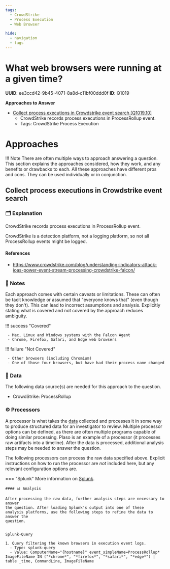 ```yaml
---
tags:
  - CrowdStrike
  - Process Execution
  - Web Browser

hide:
  - navigation
  - tags
---
```


# What web browsers were running at a given time?

**UUID**: ee3ccd42-9b45-4071-8a8d-c11bf00ddd0f
**ID**: Q1019


**Approaches to Answer**

-  [Collect process executions in Crowdstrike event search [Q1019.10]](#collect-process-executions-in-crowdstrike-event-search)
    - CrowdStrike records process executions in ProcessRollup event.
    - Tags: <span class="dfiqTag">CrowdStrike</span> <span class="dfiqTag">Process Execution</span>

# Approaches

!!! Note
    There are often multiple ways to approach answering a question.
    This section explains the approaches considered, how they work, and any
    benefits or drawbacks to each. All these approaches have different pros
    and cons. They can be used individually or in conjunction.

## Collect process executions in Crowdstrike event search
### 🗂️ Explanation
CrowdStrike records process executions in ProcessRollup event.

CrowdStrike is a detection platform, not a logging platform, so not all ProcessRollup events might be logged.

#### References
 - https://www.crowdstrike.com/blog/understanding-indicators-attack-ioas-power-event-stream-processing-crowdstrike-falcon/

### 📝 Notes

Each approach comes with certain caveats or limitations. These can often
be tacit knowledge or assumed that "everyone knows that" (even though they
don't). This can lead to incorrect assumptions and analysis.
Explicitly stating what is covered and not covered by the approach reduces
ambiguity.

!!! success "Covered"

     - Mac, Linux and Windows systems with the Falcon Agent
     - Chrome, Firefox, Safari, and Edge web browsers

!!! failure "Not Covered"

     - Other browsers (including Chromium)
     - One of those four browsers, but have had their process name changed


### 💾 Data

The following data source(s) are needed for this approach to the question.


  - CrowdStrike: ProcessRollup

### ⚙️ Processors

A processor is what takes the [data](#💾-data) collected and processes it in
some way to produce structured data for an investigator to review. Multiple
processor options can be defined, as there are often multiple programs capable
of doing similar processing. Plaso is an example of a processor (it processes
raw artifacts into a timeline). After the data is processed, additional analysis
steps may be needed to answer the question.

The following processors can process the raw data specified above. Explicit
instructions on how to run the processor are *not* included here, but any
relevant configuration options are.


=== "Splunk"
    More information on [Splunk](https://forensics.wiki/splunk).


    #### 📊 Analysis

    After processing the raw data, further analysis steps are necessary to answer
    the question. After loading Splunk's output into one of these
    analysis platforms, use the following steps to refine the data to answer the
    question.


    Splunk-Query

    1. Query filtering the known browsers in execution event logs.
      - Type: splunk-query
      - Value: ComputerName="{hostname}" event_simpleName=ProcessRollup* ImageFileName IN ("*chrome*", "*firefox*", "*safari*", "*edge*") | table _time, CommandLine, ImageFileName

